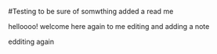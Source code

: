 #Testing to be sure of somwthing 
added a read me

helloooo!
welcome here again to me
editing and adding a note

edditing again
